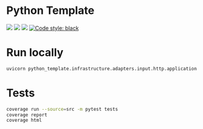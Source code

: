 # Python Template

![](https://img.shields.io/badge/Python-3776AB?style=for-the-badge&logo=python&logoColor=white)
![](https://img.shields.io/badge/fastapi-109989?style=for-the-badge&logo=FASTAPI&logoColor=white)
![](https://img.shields.io/badge/GitHub_Actions-2088FF?style=for-the-badge&logo=github-actions&logoColor=white)
[![Code style: black](https://img.shields.io/badge/code%20style-black-000000.svg?style=for-the-badge)](https://github.com/psf/black)


# Run locally
```bash
uvicorn python_template.infrastructure.adapters.input.http.application:app --host 0.0.0.0 --port 15000 --reload
```

# Tests

```bash
coverage run --source=src -m pytest tests
coverage report
coverage html
```